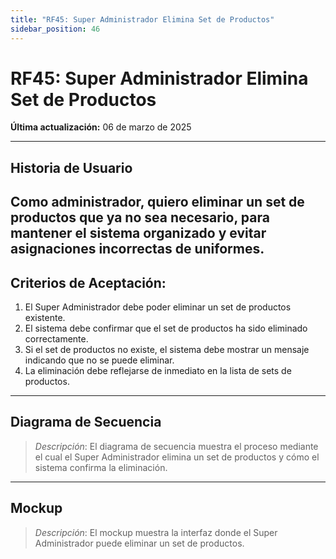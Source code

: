 ```yaml
---
title: "RF45: Super Administrador Elimina Set de Productos"  
sidebar_position: 46
---
```


# RF45: Super Administrador Elimina Set de Productos  

**Última actualización:** 06 de marzo de 2025  

---

## Historia de Usuario  
Como administrador, quiero eliminar un set de productos que ya no sea necesario, para mantener el sistema organizado y evitar asignaciones incorrectas de uniformes.
---

## **Criterios de Aceptación:**  

1. El Super Administrador debe poder eliminar un set de productos existente.  
2. El sistema debe confirmar que el set de productos ha sido eliminado correctamente.  
3. Si el set de productos no existe, el sistema debe mostrar un mensaje indicando que no se puede eliminar.  
4. La eliminación debe reflejarse de inmediato en la lista de sets de productos.  

---

## **Diagrama de Secuencia**  

> *Descripción*: El diagrama de secuencia muestra el proceso mediante el cual el Super Administrador elimina un set de productos y cómo el sistema confirma la eliminación.  

---

## **Mockup**  

> *Descripción*: El mockup muestra la interfaz donde el Super Administrador puede eliminar un set de productos.  
